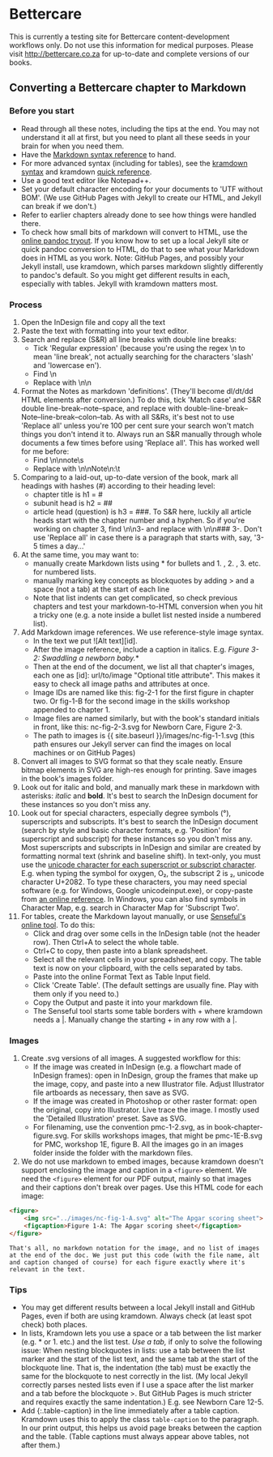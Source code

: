 # Bettercare

This is currently a testing site for Bettercare content-development workflows only. Do not use this information for medical purposes. Please visit http://bettercare.co.za for up-to-date and complete versions of our books.

## Converting a Bettercare chapter to Markdown

### Before you start

* Read through all these notes, including the tips at the end. You may not understand it all at first, but you need to plant all these seeds in your brain for when you need them.
* Have the [Markdown syntax reference](daringfireball.net/projects/markdown/syntax) to hand.
* For more advanced syntax (including for tables), see the [kramdown syntax](http://kramdown.gettalong.org/syntax.html) and kramdown [quick reference](http://kramdown.gettalong.org/quickref.html).
* Use a good text editor like Notepad++.
* Set your default character encoding for your documents to 'UTF without BOM'. (We use GitHub Pages with Jekyll to create our HTML, and Jekyll can break if we don't.)
* Refer to earlier chapters already done to see how things were handled there.
* To check how small bits of markdown will convert to HTML, use the [online pandoc tryout](http://johnmacfarlane.net/pandoc/try). If you know how to set up a local Jekyll site or quick pandoc conversion to HTML, do that to see what your Markdown does in HTML as you work. Note: GitHub Pages, and possibly your Jekyll install, use kramdown, which parses markdown slightly differently to pandoc's default. So you might get different results in each, especially with tables. Jekyll with kramdown matters most.

### Process

1. Open the InDesign file and copy all the text
1. Paste the text with formatting into your text editor.
1. Search and replace (S&R) all line breaks with double line breaks:
	* Tick 'Regular expression' (because you're using the regex \n to mean 'line break', not actually searching for the characters 'slash' and 'lowercase en').
	* Find \n
	* Replace with \n\n
1. Format the Notes as markdown 'definitions'. (They'll become dl/dt/dd HTML elements after conversion.) To do this, tick 'Match case' and S&R double line-break–note–space, and replace with double-line-break–Note–line-break–colon–tab. As with all S&Rs, it's best not to use 'Replace all' unless you're 100 per cent sure your search won't match things you don't intend it to. Always run an S&R manually through whole documents a few times before using 'Replace all'. This has worked well for me before:
	* Find \n\nnote\s
	* Replace with \n\nNote\n:\t
1. Comparing to a laid-out, up-to-date version of the book, mark all headings with hashes (#) according to their heading level:
	* chapter title is h1 = #
	* subunit head is h2 = ##
	* article head (question) is h3 = ###. To S&R here, luckily all article heads start with the chapter number and a hyphen. So if you're working on chapter 3, find \n\n3- and replace with \n\n### 3-. Don't use 'Replace all' in case there is a paragraph that starts with, say, '3-5 times a day...'
1. At the same time, you may want to:
	* manually create Markdown lists using * for bullets and 1. , 2. , 3. etc. for numbered lists.
	* manually marking key concepts as blockquotes by adding > and a space (not a tab) at the start of each line
	* Note that list indents can get complicated, so check previous chapters and test your markdown-to-HTML conversion when you hit a tricky one (e.g. a note inside a bullet list nested inside a numbered list).
1. Add Markdown image references. We use reference-style image syntax. 
	* In the text we put ![Alt text][id]. 
	* After the image reference, include a caption in italics. E.g. *Figure 3-2: Swaddling a newborn baby.**
	* Then at the end of the document, we list all that chapter's images, each one as [id]: url/to/image  "Optional title attribute". This makes it easy to check all image paths and attributes at once. 
	* Image IDs are named like this: fig-2-1 for the first figure in chapter two. Or fig-1-B for the second image in the skills workshop appended to chapter 1.
	* Image files are named similarly, but with the book's standard initials in front, like this: nc-fig-2-3.svg for Newborn Care, Figure 2-3.
	* The path to images is {{ site.baseurl }}/images/nc-fig-1-1.svg (this path ensures our Jekyll server can find the images on local machines or on GitHub Pages)
1. Convert all images to SVG format so that they scale neatly. Ensure bitmap elements in SVG are high-res enough for printing. Save images in the book's images folder.
1. Look out for italic and bold, and manually mark these in markdown with asterisks: *italic* and **bold**. It's best to search the InDesign document for these instances so you don't miss any.
1. Look out for special characters, especially degree symbols (°), superscripts and subscripts. It's best to search the InDesign document (search by style and basic character formats, e.g. 'Position' for superscript and subscript) for these instances so you don't miss any. Most superscripts and subscripts in InDesign and similar are created by formatting normal text (shrink and baseline shift). In text-only, you must use the [unicode character for each superscript or subscript character](http://en.wikipedia.org/wiki/Unicode_subscripts_and_superscripts). E.g. when typing the symbol for oxygen, O₂, the subscript 2 is ₂, unicode character U+2082. To type these characters, you may need special software (e.g. for Windows, Google unicodeinput.exe), or copy-paste from [an online reference](http://scriptsource.org/cms/scripts/page.php?item_id=character_list&key=2070). In Windows, you can also find symbols in Character Map, e.g. search in Character Map for 'Subscript Two'.
1. For tables, create the Markdown layout manually, or use [Senseful's online tool](http://www.sensefulsolutions.com/2010/10/format-text-as-table.html). To do this:
	* Click and drag over some cells in the InDesign table (not the header row). Then Ctrl+A to select the whole table.
	* Ctrl+C to copy, then paste into a blank spreadsheet.
	* Select all the relevant cells in your spreadsheet, and copy. The table text is now on your clipboard, with the cells separated by tabs.
	* Paste into the online Format Text as Table Input field.
	* Click 'Create Table'. (The default settings are usually fine. Play with them only if you need to.)
	* Copy the Output and paste it into your markdown file.
	* The Senseful tool starts some table borders with + where kramdown needs a |. Manually change the starting + in any row with a |.

### Images

1.	Create .svg versions of all images. A suggested workflow for this:
	*	If the image was created in InDesign (e.g. a flowchart made of InDesign frames): open in InDesign, group the frames that make up the image, copy, and paste into a new Illustrator file. Adjust Illustrator file artboards as necessary, then save as SVG.
	*	If the image was created in Photoshop or other raster format: open the original, copy into Illustrator. Live trace the image. I mostly used the 'Detailed Illustration' preset. Save as SVG.
	*	For filenaming, use the convention pmc-1-2.svg, as in book-chapter-figure.svg. For skills workshops images, that might be pmc-1E-B.svg for PMC, workshop 1E, figure B. All the images go in an images folder inside the folder with the markdown files.
2. We do not use markdown to embed images, because kramdown doesn't support enclosing the image and caption in a `<figure>` element. We need the `<figure>` element for our PDF output, mainly so that images and their captions don't break over pages. Use this HTML code for each image:

```html
<figure>
	<img src="../images/nc-fig-1-A.svg" alt="The Apgar scoring sheet">	
	<figcaption>Figure 1-A: The Apgar scoring sheet</figcaption>
</figure>
```

	That's all, no markdown notation for the image, and no list of images at the end of the doc. We just put this code (with the file name, alt and caption changed of course) for each figure exactly where it's relevant in the text.

### Tips

* You may get different results between a local Jekyll install and GitHub Pages, even if both are using kramdown. Always check (at least spot check) both places.
* In lists, Kramdown lets you use a space or a tab between the list marker (e.g. * or 1. etc.) and the list test. *Use a tab,* if only to solve the following issue: When nesting blockquotes in lists: use a tab between the list marker and the start of the list text, and the same tab at the start of the blockquote line. That is, the indentation (the tab) must be exactly the same for the blockquote to nest correctly in the list. (My local Jekyll correctly parses nested lists even if I use a space after the list marker and a tab before the blockquote >. But GitHub Pages is much stricter and requires exactly the same indentation.) E.g. see Newborn Care 12-5.
* Add {:.table-caption} in the line immediately after a table caption. Kramdown uses this to apply the class `table-caption` to the paragraph. In our print output, this helps us avoid page breaks between the caption and the table. (Table captions must always appear above tables, not after them.)